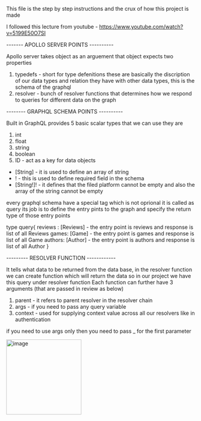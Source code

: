 This file is the step by step instructions and the crux of how this project is made

I followed this lecture from youtube  - https://www.youtube.com/watch?v=5199E50O7SI

------- APOLLO SERVER POINTS ----------

Apollo server takes object as an arguement that object expects two properties 

1. typedefs - short for type defenitions these are basically the discription of our 
    data types and relation they have with other data types, this is the schema of the 
    graphql  
2. resolver - bunch of resolver functions that determines how we respond 
    to queries for different data on the graph

-------- GRAPHQL SCHEMA POINTS ----------

Built in GraphQL provides 5 basic scalar types that we can use they are
1. int
2. float
3. string
4. boolean
5. ID - act as a key for data objects 

* [String] -  it is used to define an array of string
* ! - this is used to define required field in the schema
* [String!]! -  it defines that the filed platform cannot be empty and also the array of the 
string cannot be empty

every graphql schema have a special tag which is not oprional it is called as query
its job is to define the entry pints to the graph and specify the return type of those entry points

type query{
    reviews : [Reviews] - the entry point is reviews and response is list of all Reviews
    games: [Game] - the entry point is games and response is list of all Game
    authors: [Author] - the entry point is authors and response is list of all Author
}

--------- RESOLVER FUNCTION ------------

It tells what data to be returned from the data base, in the resolver function we can create function which will return the data so in our project we have this query under resolver function 
Each function can further have 3 arguments (that are passed in review as below) 

1. parent - it refers to parent resolver in the resolver chain
2. args - if you need to pass any query variable
3. context - used for supplying context value across all our resolvers like in authentication

if you need to use args only then you need to pass _ for the first parameter

<img width="200" alt="image" src="https://github.com/user-attachments/assets/e352ebd9-1a2c-46c3-9ff4-239a507033b7">
